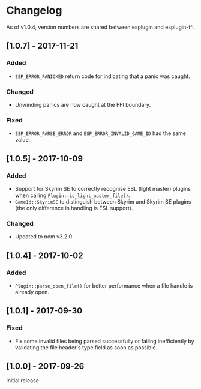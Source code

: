 # Changelog

As of v1.0.4, version numbers are shared between esplugin and esplugin-ffi.

## [1.0.7] - 2017-11-21

### Added

- `ESP_ERROR_PANICKED` return code for indicating that a panic was caught.

### Changed

- Unwinding panics are now caught at the FFI boundary.

### Fixed

- `ESP_ERROR_PARSE_ERROR` and `ESP_ERROR_INVALID_GAME_ID` had the same value.

## [1.0.5] - 2017-10-09

### Added

- Support for Skyrim SE to correctly recognise ESL (light master) plugins when calling `Plugin::is_light_master_file()`.
- `GameId::SkyrimSE` to distinguish between Skyrim and Skyrim SE plugins (the only difference in handling is ESL support).

### Changed

- Updated to nom v3.2.0.

## [1.0.4] - 2017-10-02

### Added

- `Plugin::parse_open_file()` for better performance when a file handle is already open.

## [1.0.1] - 2017-09-30

### Fixed

- Fix some invalid files being parsed successfully or failing inefficiently by validating the file header's type field as soon as possible.

## [1.0.0] - 2017-09-26

Initial release
